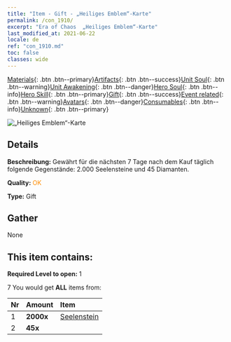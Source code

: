```yaml
---
title: "Item - Gift - „Heiliges Emblem“-Karte"
permalink: /con_1910/
excerpt: "Era of Chaos  „Heiliges Emblem“-Karte"
last_modified_at: 2021-06-22
locale: de
ref: "con_1910.md"
toc: false
classes: wide
---
```

 [Materials](/ItemsDE/){: .btn .btn--primary}[Artifacts](/ItemsDE/Artifacts/){: .btn .btn--success}[Unit Soul](/ItemsDE/UnitSoul/){: .btn .btn--warning}[Unit Awakening](/ItemsDE/UnitAwakening/){: .btn .btn--danger}[Hero Soul](/ItemsDE/HeroSoul/){: .btn .btn--info}[Hero Skill](/ItemsDE/HeroSkill/){: .btn .btn--primary}[Gift](/ItemsDE/Gift/){: .btn .btn--success}[Event related](/ItemsDE/Events/){: .btn .btn--warning}[Avatars](/ItemsDE/Avatars/){: .btn .btn--danger}[Consumables](/ItemsDE/Consumables/){: .btn .btn--info}[Unknown](/ItemsDE/Unknown/){: .btn .btn--primary}

 ![„Heiliges Emblem“-Karte](/images/t/i_907533.png)

## Details
 **Beschreibung:** Gewährt für die nächsten 7 Tage nach dem Kauf täglich folgende Gegenstände: 2.000 Seelensteine und 45 Diamanten.

 **Quality:** <span style="color: #FF8C00">OK</span>

 **Type:** Gift

## Gather

  None

## This item contains:

 **Required Level to open:** 1

 7 You would get **ALL** items  from:

  | Nr | Amount |     Item    |
  |:---|:-------|:------------|
  | 1 |  **2000x** | [Seelenstein ](/ItemsDE/con_923/) |  | 
  | 2 |  **45x** | <i class="fas fa-gem"/> |  | 
